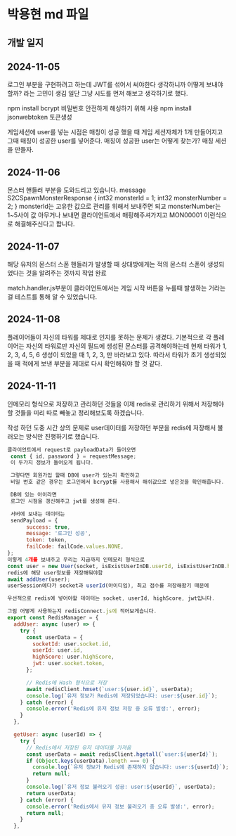 # 박용현 md 파일

## 개발 일지

## 2024-11-05

로그인 부분을 구현하려고 하는데 JWT를 섞어서 써야한다 생각하니까 어떻게 보내야할까? 라는 고민이 생김 일단 그냥 시도를 먼저 해보고 생각하기로 했다.

npm install bcrypt 비밀번호 안전하게 해싱하기 위해 사용
npm install jsonwebtoken 토큰생성

게임세션에 user를 넣는 시점은 매칭이 성공 했을 때 게임 세션자체가 1개 만들어지고 그때 매칭이 성공한 user를 넣어준다.
매칭이 성공한 user는 어떻게 찾는가? 매칭 세션을 만들자.

## 2024-11-06

몬스터 핸들러 부분을 도와드리고 있습니다.
message S2CSpawnMonsterResponse {
int32 monsterId = 1;
int32 monsterNumber = 2;
}
monsterId는 고유한 값으로 관리를 위해서 보내주면 되고
monsterNumber는 1~5사이 값 아무거나 보내면 클라이언트에서 매핑해주셔가지고 MON00001 이런식으로 해결해주신다고 합니다.

## 2024-11-07

해당 유저의 몬스터 스폰 핸들러가 발생할 때 상대방에게는 적의 몬스터 스폰이 생성되었다는 것을 알려주는 것까지 작업 완료

match.handler.js부분이 클라이언트에서는 게임 시작 버튼을 누를때 발생하는 거라는 걸 테스트를 통해 알 수 있었습니다.

## 2024-11-08

플레이어들이 자신의 타워를 제대로 인지를 못하는 문제가 생겼다.
기본적으로 각 플레이어는 자신의 타워로만 자신의 필드에 생성된 몬스터를 공격해야하는데 현재 타워가 1, 2, 3, 4, 5, 6 생성이 되었을 때 1, 2, 3, 만 바라보고 있다.
따라서 타워가 초기 생성되었을 때 적에게 보낸 부분을 제대로 다시 확인해줘야 할 것 같다.

## 2024-11-11

인메모리 형식으로 저장하고 관리하던 것들을 이제 redis로 관리하기 위해서 저장해야할 것들을 미리 따로 빼놓고 정리해보도록 하겠습니다.

작성 하던 도중 시간 상의 문제로 user데이터를 저장하던 부분을 redis에 저장해서 불러오는 방식만 진행하기로 했습니다.

```javascript
클라이언트에서 request로 payloadData가 들어오면
 const { id, password } = requestMessage;
 이 두가지 정보가 들어오게 됩니다.

 그렇다면 회원가입 할때 DB에 user가 있는지 확인하고
 비밀 번호 같은 경우는 로그인에서 bcrypt를 사용해서 해쉬값으로 넣은것을 확인해줍니다.

 DB에 있는 아이라면
 로그인 시점을 갱신해주고 jwt를 생성해 준다.

 서버에 보내는 데이터는
 sendPayload = {
      success: true,
      message: '로그인 성공',
      token: token,
      failCode: failCode.values.NONE,
};
이렇게 4개를 보내주고 우리는 지금까지 인메모리 형식으로
const user = new User(socket, isExistUserInDB.userId, isExistUserInDB.highScore);
redis에 해당 user정보를 저장해둬야함
await addUser(user);
userSession에다가 socket과 userId(아이디임), 최고 점수를 저장해왔기 때문에

우선적으로 redis에 넣어야할 데이터는 socket, userId, highScore, jwt입니다.
```

```javascript
그럼 어떻게 사용하는지 redisConnect.js에 적어보게습니다.
export const RedisManager = {
  addUser: async (user) => {
    try {
      const userData = {
        socketId: user.socket.id,
        userId: user.id,
        highScore: user.highScore,
        jwt: user.socket.token,
      };

      // Redis에 Hash 형식으로 저장
      await redisClient.hmset(`user:${user.id}`, userData);
      console.log(`유저 정보가 Redis에 저장되었습니다: user:${user.id}`);
    } catch (error) {
      console.error('Redis에 유저 정보 저장 중 오류 발생:', error);
    }
  },

  getUser: async (userId) => {
    try {
      // Redis에서 저장된 유저 데이터를 가져옴
      const userData = await redisClient.hgetall(`user:${userId}`);
      if (Object.keys(userData).length === 0) {
        console.log(`유저 정보가 Redis에 존재하지 않습니다: user:${userId}`);
        return null;
      }
      console.log(`유저 정보 불러오기 성공: user:${userId}`, userData);
      return userData;
    } catch (error) {
      console.error('Redis에서 유저 정보 불러오기 중 오류 발생:', error);
      return null;
    }
  },
```
